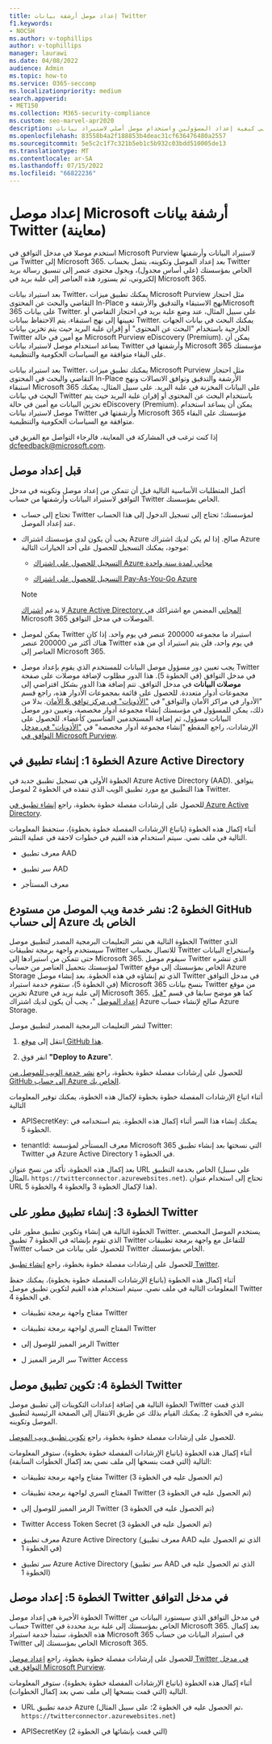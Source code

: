 ```yaml
---
title: إعداد موصل أرشفة بيانات Twitter
f1.keywords:
- NOCSH
ms.author: v-tophillips
author: v-tophillips
manager: laurawi
ms.date: 04/08/2022
audience: Admin
ms.topic: how-to
ms.service: O365-seccomp
ms.localizationpriority: medium
search.appverid:
- MET150
ms.collection: M365-security-compliance
ms.custom: seo-marvel-apr2020
description: تعرف على كيفية إعداد المسؤولين واستخدام موصل أصلي لاستيراد بيانات Twitter إلى Microsoft 365.
ms.openlocfilehash: 83558b4a2f188853b4deac31cf636476480a2557
ms.sourcegitcommit: 5e5c2c1f7c321b5eb1c5b932c03bdd510005de13
ms.translationtype: MT
ms.contentlocale: ar-SA
ms.lasthandoff: 07/15/2022
ms.locfileid: "66822236"
---
```

# <a name="set-up-a-microsoft-connector-to-archive-twitter-data-preview"></a>إعداد موصل Microsoft أرشفة بيانات Twitter (معاينة)

استخدم موصلا في مدخل التوافق في Microsoft Purview لاستيراد البيانات وأرشفتها من Twitter إلى Microsoft 365. بعد إعداد الموصل وتكوينه، يتصل بحساب Twitter الخاص بمؤسستك (على أساس مجدول)، ويحول محتوى عنصر إلى تنسيق رسالة بريد إلكتروني، ثم يستورد هذه العناصر إلى علبة بريد في Microsoft 365.

بعد استيراد بيانات Twitter، يمكنك تطبيق ميزات Microsoft Purview مثل احتجاز التقاضي والبحث عن المحتوى In-Place نهج الاستبقاء والتدقيق والأرشفة وMicrosoft 365 على بيانات Twitter. على سبيل المثال، عند وضع علبة بريد في احتجاز التقاضي أو تعيينها إلى نهج استبقاء، يتم الاحتفاظ ببيانات Twitter. يمكنك البحث في بيانات الجهات الخارجية باستخدام "البحث عن المحتوى" أو إقران علبة البريد حيث يتم تخزين بيانات Twitter مع أمين في حالة Microsoft Purview eDiscovery (Premium). يمكن أن يساعد استخدام موصل لاستيراد بيانات Twitter وأرشفتها في Microsoft 365 مؤسستك على البقاء متوافقة مع السياسات الحكومية والتنظيمية.

بعد استيراد بيانات Twitter، يمكنك تطبيق ميزات Microsoft Purview مثل احتجاز التقاضي والبحث في المحتوى In-Place الأرشفة والتدقيق وتوافق الاتصالات ونهج استبقاء Microsoft 365 على البيانات المخزنة في علبة البريد. على سبيل المثال، يمكنك البحث في بيانات Twitter باستخدام البحث عن المحتوى أو إقران علبة البريد حيث يتم تخزين البيانات مع أمين في حالة eDiscovery (Premium). يمكن أن يساعد استخدام موصل لاستيراد بيانات Twitter وأرشفتها في Microsoft 365 مؤسستك على البقاء متوافقة مع السياسات الحكومية والتنظيمية.

إذا كنت ترغب في المشاركة في المعاينة، فالرجاء التواصل مع الفريق في dcfeedback@microsoft.com.

## <a name="before-you-set-up-a-connector"></a>قبل إعداد موصل

أكمل المتطلبات الأساسية التالية قبل أن تتمكن من إعداد موصل وتكوينه في مدخل التوافق لاستيراد البيانات وأرشفتها من حساب Twitter الخاص بمؤسستك.

- تحتاج إلى حساب Twitter لمؤسستك؛ تحتاج إلى تسجيل الدخول إلى هذا الحساب عند إعداد الموصل.

- يجب أن يكون لدى مؤسستك اشتراك Azure صالح. إذا لم يكن لديك اشتراك Azure موجود، يمكنك التسجيل للحصول على أحد الخيارات التالية:

    - [التسجيل للحصول على اشتراك Azure مجاني لمدة سنة واحدة](https://azure.microsoft.com/free) 

    - [التسجيل للحصول على اشتراك Pay-As-You-Go Azure](https://azure.microsoft.com/pricing/purchase-options/pay-as-you-go/)

    > [!NOTE]
    > لا يدعم [اشتراك Azure Active Directory المجاني](use-your-free-azure-ad-subscription-in-office-365.md) المضمن مع اشتراكك في Microsoft 365 الموصلات في مدخل التوافق.

- يمكن لموصل Twitter استيراد ما مجموعه 200000 عنصر في يوم واحد. إذا كان هناك أكثر من 200000 عنصر Twitter في يوم واحد، فلن يتم استيراد أي من هذه العناصر إلى Microsoft 365.

- يجب تعيين دور مسؤول موصل البيانات للمستخدم الذي يقوم بإعداد موصل Twitter في مدخل التوافق (في الخطوة 5). هذا الدور مطلوب لإضافة موصلات على صفحة **موصلات البيانات** في مدخل التوافق. تتم إضافة هذا الدور بشكل افتراضي إلى مجموعات أدوار متعددة. للحصول على قائمة بمجموعات الأدوار هذه، راجع قسم "الأدوار في مراكز الأمان والتوافق" في ["الأذونات" في مركز توافق & الأمان](../security/office-365-security/permissions-in-the-security-and-compliance-center.md#roles-in-the-security--compliance-center). بدلا من ذلك، يمكن للمسؤول في مؤسستك إنشاء مجموعة أدوار مخصصة، وتعيين دور موصل البيانات مسؤول، ثم إضافة المستخدمين المناسبين كأعضاء. للحصول على الإرشادات، راجع المقطع "إنشاء مجموعة أدوار مخصصة" في ["الأذونات" في مدخل التوافق في Microsoft Purview](microsoft-365-compliance-center-permissions.md#create-a-custom-role-group).

## <a name="step-1-create-an-app-in-azure-active-directory"></a>الخطوة 1: إنشاء تطبيق في Azure Active Directory

الخطوة الأولى هي تسجيل تطبيق جديد في Azure Active Directory (AAD). يتوافق هذا التطبيق مع مورد تطبيق الويب الذي تنفذه في الخطوة 2 لموصل Twitter.

للحصول على إرشادات مفصلة خطوة بخطوة، راجع [إنشاء تطبيق في Azure Active Directory](deploy-twitter-connector.md#step-1-create-an-app-in-azure-active-directory).

أثناء إكمال هذه الخطوة (باتباع الإرشادات المفصلة خطوة بخطوة)، ستحفظ المعلومات التالية في ملف نصي. سيتم استخدام هذه القيم في خطوات لاحقة في عملية النشر.

- معرف تطبيق AAD

- سر تطبيق AAD

- معرف المستأجر

## <a name="step-2-deploy-connector-web-service-from-github-repository-to-your-azure-account"></a>الخطوة 2: نشر خدمة ويب الموصل من مستودع GitHub إلى حساب Azure الخاص بك

الخطوة التالية هي نشر التعليمات البرمجية المصدر لتطبيق موصل Twitter الذي سيستخدم واجهة برمجة تطبيقات Twitter للاتصال بحساب Twitter واستخراج البيانات حتى تتمكن من استيرادها إلى Microsoft 365. سيقوم موصل Twitter الذي تنشره لمؤسستك بتحميل العناصر من حساب Twitter الخاص بمؤسستك إلى موقع Azure Storage الذي تم إنشاؤه في هذه الخطوة. بعد إنشاء موصل Twitter في مدخل التوافق (في الخطوة 5)، ستقوم خدمة استيراد Microsoft 365 بنسخ بيانات Twitter من موقع تخزين Azure إلى علبة بريد في Microsoft 365. كما هو موضح سابقا في قسم ["قبل إعداد الموصل](#before-you-set-up-a-connector) "، يجب أن يكون لديك اشتراك Azure صالح لإنشاء حساب Azure Storage.

لنشر التعليمات البرمجية المصدر لتطبيق موصل Twitter:

1. انتقل إلى [موقع GitHub هذا](https://github.com/microsoft/m365-sample-twitter-connector-csharp-aspnet).

2. انقر فوق **"Deploy to Azure**".

للحصول على إرشادات مفصلة خطوة بخطوة، راجع [نشر خدمة الويب للموصل من GitHub إلى حساب Azure الخاص بك](deploy-twitter-connector.md#step-2-deploy-the-connector-web-service-from-github-to-your-azure-account).

أثناء اتباع الإرشادات المفصلة خطوة بخطوة لإكمال هذه الخطوة، يمكنك توفير المعلومات التالية

- APISecretKey: يمكنك إنشاء هذا السر أثناء إكمال هذه الخطوة. يتم استخدامه في الخطوة 5.

- tenantId: معرف المستأجر لمؤسسة Microsoft 365 التي نسختها بعد إنشاء تطبيق Twitter في Azure Active Directory في الخطوة 1.

بعد إكمال هذه الخطوة، تأكد من نسخ عنوان URL الخاص بخدمة التطبيق (على سبيل المثال، `https://twitterconnector.azurewebsites.net`). تحتاج إلى استخدام عنوان URL هذا لإكمال الخطوة 3 والخطوة 4 والخطوة 5).

## <a name="step-3-create-developer-app-on-twitter"></a>الخطوة 3: إنشاء تطبيق مطور على Twitter

الخطوة التالية هي إنشاء وتكوين تطبيق مطور على Twitter. يستخدم الموصل المخصص الذي تقوم بإنشائه في الخطوة 7 تطبيق Twitter للتفاعل مع واجهة برمجة تطبيقات Twitter للحصول على بيانات من حساب Twitter الخاص بمؤسستك.

للحصول على إرشادات مفصلة خطوة بخطوة، راجع [إنشاء تطبيق Twitter](deploy-twitter-connector.md#step-3-create-the-twitter-app).

أثناء إكمال هذه الخطوة (باتباع الإرشادات المفصلة خطوة بخطوة)، يمكنك حفظ المعلومات التالية في ملف نصي. سيتم استخدام هذه القيم لتكوين تطبيق موصل Twitter في الخطوة 4.

- مفتاح واجهة برمجة تطبيقات Twitter

- المفتاح السري لواجهة برمجة تطبيقات Twitter

- الرمز المميز للوصول إلى Twitter

- سر الرمز المميز ل Twitter Access

## <a name="step-4-configure-the-twitter-connector-app"></a>الخطوة 4: تكوين تطبيق موصل Twitter

الخطوة التالية هي إضافة إعدادات التكوينات إلى تطبيق موصل Twitter الذي قمت بنشره في الخطوة 2. يمكنك القيام بذلك عن طريق الانتقال إلى الصفحة الرئيسية لتطبيق الموصل وتكوينه.

للحصول على إرشادات مفصلة خطوة بخطوة، راجع [تكوين تطبيق ويب الموصل](deploy-twitter-connector.md#step-4-configure-the-connector-web-app).

أثناء إكمال هذه الخطوة (باتباع الإرشادات المفصلة خطوة بخطوة)، ستوفر المعلومات التالية (التي قمت بنسخها إلى ملف نصي بعد إكمال الخطوات السابقة):

- مفتاح واجهة برمجة تطبيقات Twitter (تم الحصول عليه في الخطوة 3)

- المفتاح السري لواجهة برمجة تطبيقات Twitter (تم الحصول عليه في الخطوة 3)

- الرمز المميز للوصول إلى Twitter (تم الحصول عليه في الخطوة 3)

- Twitter Access Token Secret (تم الحصول عليه في الخطوة 3)

- معرف تطبيق Azure Active Directory (معرف تطبيق AAD الذي تم الحصول عليه في الخطوة 1)

- سر تطبيق Azure Active Directory (سر تطبيق AAD الذي تم الحصول عليه في الخطوة 1)

## <a name="step-5-set-up-a-twitter-connector-in-the-compliance-portal"></a>الخطوة 5: إعداد موصل Twitter في مدخل التوافق

الخطوة الأخيرة هي إعداد موصل Twitter في مدخل التوافق الذي سيستورد البيانات من حساب Twitter الخاص بمؤسستك إلى علبة بريد محددة في Microsoft 365. بعد إكمال هذه الخطوة، ستبدأ خدمة استيراد Microsoft 365 في استيراد البيانات من حساب Twitter الخاص بمؤسستك إلى Microsoft 365.

للحصول على إرشادات مفصلة خطوة بخطوة، راجع [إعداد موصل Twitter في مدخل التوافق في Microsoft Purview](deploy-twitter-connector.md#step-5-set-up-a-twitter-connector-in-the-compliance-portal).

أثناء إكمال هذه الخطوة (باتباع الإرشادات المفصلة خطوة بخطوة)، ستوفر المعلومات التالية (التي قمت بنسخها إلى ملف نصي بعد إكمال الخطوات).

- URL خدمة تطبيق Azure (تم الحصول عليه في الخطوة 2؛ على سبيل المثال، `https://twitterconnector.azurewebsites.net`)

- APISecretKey (التي قمت بإنشائها في الخطوة 2)